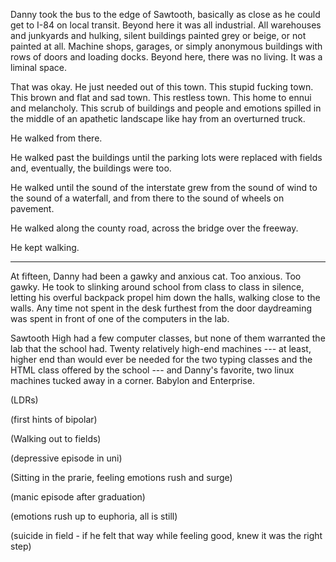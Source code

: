 ---
---

Danny took the bus to the edge of Sawtooth, basically as close as he could get to I-84 on local transit. Beyond here it was all industrial. All warehouses and junkyards and hulking, silent buildings painted grey or beige, or not painted at all. Machine shops, garages, or simply anonymous buildings with rows of doors and loading docks. Beyond here, there was no living. It was a liminal space.

That was okay. He just needed out of this town. This stupid fucking town. This brown and flat and sad town. This restless town. This home to ennui and melancholy. This scrub of buildings and people and emotions spilled in the middle of an apathetic landscape like hay from an overturned truck.

He walked from there.

He walked past the buildings until the parking lots were replaced with fields and, eventually, the buildings were too.

He walked until the sound of the interstate grew from the sound of wind to the sound of a waterfall, and from there to the sound of wheels on pavement.

He walked along the county road, across the bridge over the freeway.

He kept walking.

-----

At fifteen, Danny had been a gawky and anxious cat. Too anxious. Too gawky. He took to slinking around school from class to class in silence, letting his overful backpack propel him down the halls, walking close to the walls. Any time not spent in the desk furthest from the door daydreaming was spent in front of one of the computers in the lab.

Sawtooth High had a few computer classes, but none of them warranted the lab that the school had. Twenty relatively high-end machines --- at least, higher end than would ever be needed for the two typing classes and the HTML class offered by the school --- and Danny's favorite, two linux machines tucked away in a corner. Babylon and Enterprise.

(LDRs)

(first hints of bipolar)

(Walking out to fields)

(depressive episode in uni)

(Sitting in the prarie, feeling emotions rush and surge)

(manic episode after graduation)

(emotions rush up to euphoria, all is still)

(suicide in field - if he felt that way while feeling good, knew it was the right step)
